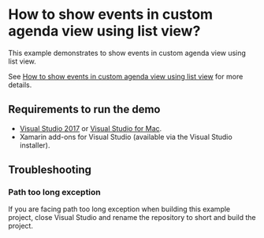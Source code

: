 # How to show events in custom agenda view using list view?

This example demonstrates to show events in custom agenda view using list view.

See [How to show events in custom agenda view using list view](https://www.syncfusion.com/kb/10325/how-to-show-events-in-custom-agenda-view-using-list-view-in-xamarin-forms-calendar) for more details.

## <a name="requirements-to-run-the-demo"></a>Requirements to run the demo ##

* [Visual Studio 2017](https://visualstudio.microsoft.com/downloads/) or [Visual Studio for Mac](https://visualstudio.microsoft.com/vs/mac/).
* Xamarin add-ons for Visual Studio (available via the Visual Studio installer).

## <a name="troubleshooting"></a>Troubleshooting ##
### Path too long exception
If you are facing path too long exception when building this example project, close Visual Studio and rename the repository to short and build the project.

